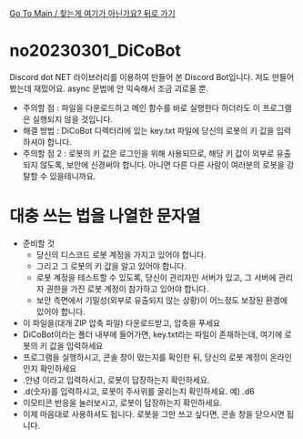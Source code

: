 [Go To Main / 찾는게 여기가 아닌가요? 뒤로 가기](https://github.com/chocokart2)
# no20230301_DiCoBot
 Discord dot NET 라이브러리를 이용하여 만들어 본 Discord Bot입니다.
 저도 만들어 봤는데 재밌어요. async 문법에 안 익숙해서 조금 괴로울 뿐.
 - 주의할 점 : 파일을 다운로드하고 메인 함수를 바로 실행한다 하더라도 이 프로그램은 실행되지 않을 것입니다.
 - 해결 방법 : DiCoBot 디렉터리에 있는 key.txt 파일에 당신의 로봇의 키 값을 입력하셔야 합니다.
 - 주의할 점 2 : 로봇의 키 값은 로그인을 위해 사용되므로, 해당 키 값이 외부로 유출되지 않도록, 보안에 신경써야 합니다. 아니면 다른 다른 사람이 여러분의  로봇을 강탈할 수 있을테니까요.

# 대충 쓰는 법을 나열한 문자열
- 준비할 것
  - 당신의 디스코드 로봇 계정을 가지고 있어야 합니다.
  - 그리고 그 로봇의 키 값을 알고 있어야 합니다.
  - 로봇 계정을 테스트할 수 있도록, 당신이 관리자인 서버가 있고, 그 서버에 관리자 권한을 가진 로봇 계정이 참가하고 있어야 합니다.
  - 보안 측면에서 기밀성(외부로 유출되지 않는 상황)이 어느정도 보장된 환경에 있어야 합니다.
- 이 파일을(대개 ZIP 압축 파일) 다운로드받고, 압축을 푸세요
- DiCoBot이라는 폴더 내부에 들어가면, key.txt라는 파일이 존재하는데, 여기에 로봇의 키 값을 입력하세요
- 프로그램을 실행하시고, 콘솔 창이 떴는지를 확인한 뒤, 당신의 로봇 계정이 온라인인지 확인하세요
- .안녕 이라고 입력하시고, 로봇이 답장하는지 확인하세요.
- .d(숫자)를 입력하시고, 로봇이 주사위를 굴리는지 확인하세요. 예) .d6
- 이모티콘 반응을 눌러보시고, 로봇이 답장하는지 확인하세요.
- 이제 마음대로 사용하셔도 됩니다. 로봇을 그만 쓰고 싶다면, 콘솔 창을 닫으시면 됩니다.
